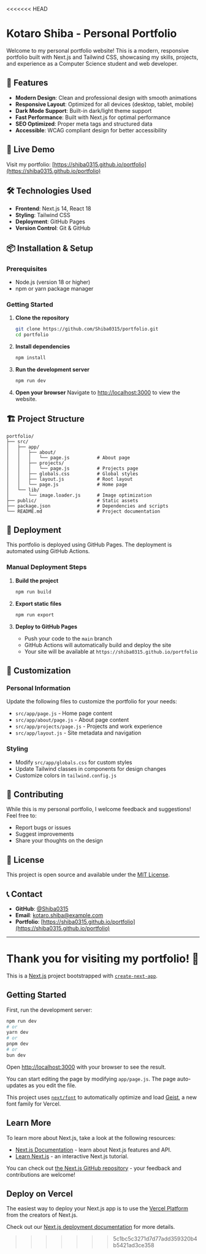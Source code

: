 <<<<<<< HEAD
# Kotaro Shiba - Personal Portfolio

Welcome to my personal portfolio website! This is a modern, responsive portfolio built with Next.js and Tailwind CSS, showcasing my skills, projects, and experience as a Computer Science student and web developer.

## 🌟 Features

- **Modern Design**: Clean and professional design with smooth animations
- **Responsive Layout**: Optimized for all devices (desktop, tablet, mobile)
- **Dark Mode Support**: Built-in dark/light theme support
- **Fast Performance**: Built with Next.js for optimal performance
- **SEO Optimized**: Proper meta tags and structured data
- **Accessible**: WCAG compliant design for better accessibility

## 🚀 Live Demo

Visit my portfolio: [https://shiba0315.github.io/portfolio](https://shiba0315.github.io/portfolio)

## 🛠️ Technologies Used

- **Frontend**: Next.js 14, React 18
- **Styling**: Tailwind CSS
- **Deployment**: GitHub Pages
- **Version Control**: Git & GitHub

## 📦 Installation & Setup

### Prerequisites

- Node.js (version 18 or higher)
- npm or yarn package manager

### Getting Started

1. **Clone the repository**
   ```bash
   git clone https://github.com/Shiba0315/portfolio.git
   cd portfolio
   ```

2. **Install dependencies**
   ```bash
   npm install
   ```

3. **Run the development server**
   ```bash
   npm run dev
   ```

4. **Open your browser**
   Navigate to [http://localhost:3000](http://localhost:3000) to view the website.

## 🏗️ Project Structure

```
portfolio/
├── src/
│   ├── app/
│   │   ├── about/
│   │   │   └── page.js          # About page
│   │   ├── projects/
│   │   │   └── page.js          # Projects page
│   │   ├── globals.css          # Global styles
│   │   ├── layout.js            # Root layout
│   │   └── page.js              # Home page
│   └── lib/
│       └── image.loader.js      # Image optimization
├── public/                      # Static assets
├── package.json                 # Dependencies and scripts
└── README.md                    # Project documentation
```

## 🚀 Deployment

This portfolio is deployed using GitHub Pages. The deployment is automated using GitHub Actions.

### Manual Deployment Steps

1. **Build the project**
   ```bash
   npm run build
   ```

2. **Export static files**
   ```bash
   npm run export
   ```

3. **Deploy to GitHub Pages**
   - Push your code to the `main` branch
   - GitHub Actions will automatically build and deploy the site
   - Your site will be available at `https://shiba0315.github.io/portfolio`

## 📝 Customization

### Personal Information
Update the following files to customize the portfolio for your needs:

- `src/app/page.js` - Home page content
- `src/app/about/page.js` - About page content
- `src/app/projects/page.js` - Projects and work experience
- `src/app/layout.js` - Site metadata and navigation

### Styling
- Modify `src/app/globals.css` for custom styles
- Update Tailwind classes in components for design changes
- Customize colors in `tailwind.config.js`

## 🤝 Contributing

While this is my personal portfolio, I welcome feedback and suggestions! Feel free to:

- Report bugs or issues
- Suggest improvements
- Share your thoughts on the design

## 📄 License

This project is open source and available under the [MIT License](LICENSE).

## 📞 Contact

- **GitHub**: [@Shiba0315](https://github.com/Shiba0315)
- **Email**: kotaro.shiba@example.com
- **Portfolio**: [https://shiba0315.github.io/portfolio](https://shiba0315.github.io/portfolio)

---

**Thank you for visiting my portfolio!** 🎉
=======
This is a [Next.js](https://nextjs.org) project bootstrapped with [`create-next-app`](https://github.com/vercel/next.js/tree/canary/packages/create-next-app).

## Getting Started

First, run the development server:

```bash
npm run dev
# or
yarn dev
# or
pnpm dev
# or
bun dev
```

Open [http://localhost:3000](http://localhost:3000) with your browser to see the result.

You can start editing the page by modifying `app/page.js`. The page auto-updates as you edit the file.

This project uses [`next/font`](https://nextjs.org/docs/app/building-your-application/optimizing/fonts) to automatically optimize and load [Geist](https://vercel.com/font), a new font family for Vercel.

## Learn More

To learn more about Next.js, take a look at the following resources:

- [Next.js Documentation](https://nextjs.org/docs) - learn about Next.js features and API.
- [Learn Next.js](https://nextjs.org/learn) - an interactive Next.js tutorial.

You can check out [the Next.js GitHub repository](https://github.com/vercel/next.js) - your feedback and contributions are welcome!

## Deploy on Vercel

The easiest way to deploy your Next.js app is to use the [Vercel Platform](https://vercel.com/new?utm_medium=default-template&filter=next.js&utm_source=create-next-app&utm_campaign=create-next-app-readme) from the creators of Next.js.

Check out our [Next.js deployment documentation](https://nextjs.org/docs/app/building-your-application/deploying) for more details.
>>>>>>> 5c1bc5c3271d7d77add359320b4b5421ad3ce358
